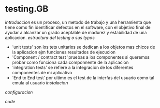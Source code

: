 # testing.__GB__
*introduccion*
es un proceso, un metodo de trabajo y una herramienta que tiene
como fin identificar defectos en el software, con el objetivo
final de ayudar a alcanzar un grado aceptable de madurez y estabilidad
de una aplicacion.
*estructura del testing o sus typos*
- 'unit tests' son los tets unitarios se dedican a los objetos 
mas chicos de la aplicacion ejm funciones resultados de ejecucion
- 'Component / contract test 'pruebas a los componentes si queremos
probar como funciona cada componnente de la aplicacion
- 'integration tests' se refiere a la integracion de los diferentes
componentes de mi aplicativo
- 'End to End test' por ultimo es el test de la interfas del usuario
como tal emula al usuario
*instalacion*

*configuracion*

*code*
